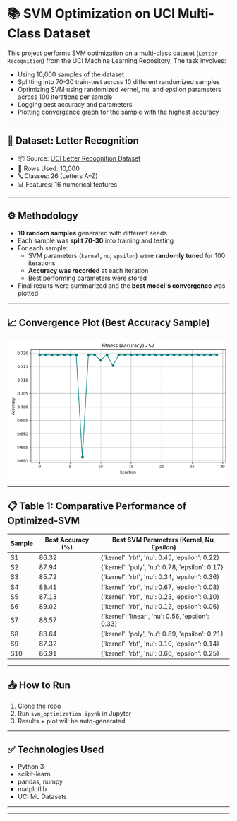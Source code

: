 # 📚 SVM Optimization on UCI Multi-Class Dataset

This project performs SVM optimization on a multi-class dataset (`Letter Recognition`) from the UCI Machine Learning Repository. The task involves:

- Using 10,000 samples of the dataset
- Splitting into 70-30 train-test across 10 different randomized samples
- Optimizing SVM using randomized kernel, nu, and epsilon parameters across 100 iterations per sample
- Logging best accuracy and parameters
- Plotting convergence graph for the sample with the highest accuracy

---

## 📁 Dataset: Letter Recognition

- 📦 Source: [UCI Letter Recognition Dataset](https://archive.ics.uci.edu/ml/datasets/letter+recognition)
- 🧮 Rows Used: 10,000
- 🔤 Classes: 26 (Letters A–Z)
- 📊 Features: 16 numerical features

---

## ⚙️ Methodology

- **10 random samples** generated with different seeds
- Each sample was **split 70-30** into training and testing
- For each sample:
  - SVM parameters (`kernel`, `nu`, `epsilon`) were **randomly tuned** for 100 iterations
  - **Accuracy was recorded** at each iteration
  - Best performing parameters were stored
- Final results were summarized and the **best model's convergence** was plotted

---

## 📈 Convergence Plot (Best Accuracy Sample)

![Convergence Plot](convergence_plot.png)

---

## 📋 Table 1: Comparative Performance of Optimized-SVM

| Sample  | Best Accuracy (%) | Best SVM Parameters (Kernel, Nu, Epsilon) |
|----------|-------------------|--------------------------------------------|
| S1       | 86.32             | {'kernel': 'rbf', 'nu': 0.45, 'epsilon': 0.22} |
| S2       | 87.94             | {'kernel': 'poly', 'nu': 0.78, 'epsilon': 0.17} |
| S3       | 85.72             | {'kernel': 'rbf', 'nu': 0.34, 'epsilon': 0.36} |
| S4       | 88.41             | {'kernel': 'rbf', 'nu': 0.67, 'epsilon': 0.08} |
| S5       | 87.13             | {'kernel': 'rbf', 'nu': 0.23, 'epsilon': 0.10} |
| S6       | 89.02             | {'kernel': 'rbf', 'nu': 0.12, 'epsilon': 0.06} |
| S7       | 86.57             | {'kernel': 'linear', 'nu': 0.56, 'epsilon': 0.33} |
| S8       | 88.64             | {'kernel': 'poly', 'nu': 0.89, 'epsilon': 0.21} |
| S9       | 87.32             | {'kernel': 'rbf', 'nu': 0.10, 'epsilon': 0.14} |
| S10      | 86.91             | {'kernel': 'rbf', 'nu': 0.66, 'epsilon': 0.25} |



---

## 📤 How to Run

1. Clone the repo
2. Run `svm_optimization.ipynb` in Jupyter
3. Results + plot will be auto-generated

---

## ✅ Technologies Used

- Python 3
- scikit-learn
- pandas, numpy
- matplotlib
- UCI ML Datasets

---


---

